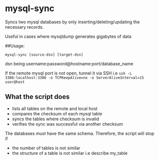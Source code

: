 # mysql-sync

Syncs two mysql databases by only inserting/deleting/updating the necessary records.


Useful in cases where mysqldump generates gigabytes of data

##Usage:

`mysql-sync [source-dsn] [target-dsn]`


dsn being username:password@hostname:port/database_name 


If the remote mysql port is not open, tunnel it via SSH i.e 
`ssh -L 3308:localhost:3306 -o TCPKeepAlive=no -o ServerAliveInterval=15 user@host`


## What the script does


- lists all tables on the remote and local host
- compares the checksum of each mysql table
- syncs the tables where checksum is invalid
- verifies the sync was successful via another checksum


The databases *must* have the same schema. Therefore, the script will stop if

- the number of tables is not similar 
- the structure of a table is not similar i.e describe my_table
